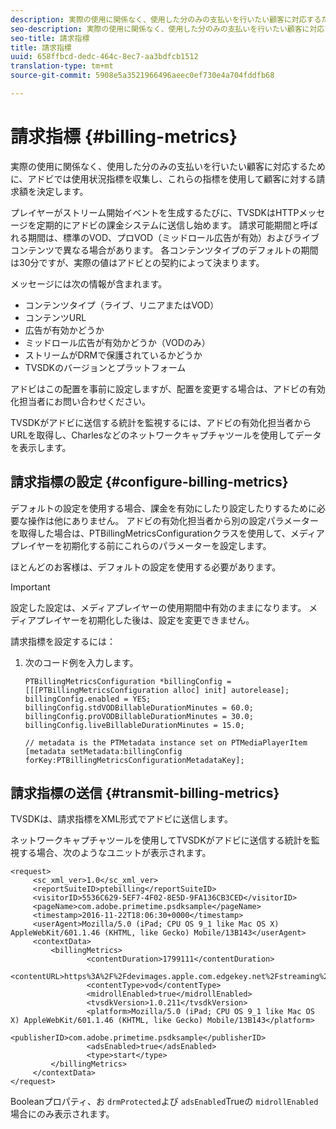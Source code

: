 ```yaml
---
description: 実際の使用に関係なく、使用した分のみの支払いを行いたい顧客に対応するために、アドビでは使用状況指標を収集し、これらの指標を使用して顧客に対する請求額を決定します。
seo-description: 実際の使用に関係なく、使用した分のみの支払いを行いたい顧客に対応するために、アドビでは使用状況指標を収集し、これらの指標を使用して顧客に対する請求額を決定します。
seo-title: 請求指標
title: 請求指標
uuid: 658ffbcd-dedc-464c-8ec7-aa3bdfcb1512
translation-type: tm+mt
source-git-commit: 5908e5a3521966496aeec0ef730e4a704fddfb68

---
```



# 請求指標 {#billing-metrics}

実際の使用に関係なく、使用した分のみの支払いを行いたい顧客に対応するために、アドビでは使用状況指標を収集し、これらの指標を使用して顧客に対する請求額を決定します。

プレイヤーがストリーム開始イベントを生成するたびに、TVSDKはHTTPメッセージを定期的にアドビの課金システムに送信し始めます。 請求可能期間と呼ばれる期間は、標準のVOD、プロVOD（ミッドロール広告が有効）およびライブコンテンツで異なる場合があります。 各コンテンツタイプのデフォルトの期間は30分ですが、実際の値はアドビとの契約によって決まります。

メッセージには次の情報が含まれます。

* コンテンツタイプ（ライブ、リニアまたはVOD）
* コンテンツURL
* 広告が有効かどうか
* ミッドロール広告が有効かどうか（VODのみ）
* ストリームがDRMで保護されているかどうか
* TVSDKのバージョンとプラットフォーム

アドビはこの配置を事前に設定しますが、配置を変更する場合は、アドビの有効化担当者にお問い合わせください。

TVSDKがアドビに送信する統計を監視するには、アドビの有効化担当者からURLを取得し、Charlesなどのネットワークキャプチャツールを使用してデータを表示します。

## 請求指標の設定 {#configure-billing-metrics}

デフォルトの設定を使用する場合、課金を有効にしたり設定したりするために必要な操作は他にありません。 アドビの有効化担当者から別の設定パラメーターを取得した場合は、PTBillingMetricsConfigurationクラスを使用して、メディアプレイヤーを初期化する前にこれらのパラメーターを設定します。

ほとんどのお客様は、デフォルトの設定を使用する必要があります。

>[!IMPORTANT]
>
>設定した設定は、メディアプレイヤーの使用期間中有効のままになります。 メディアプレイヤーを初期化した後は、設定を変更できません。

請求指標を設定するには：

1. 次のコード例を入力します。

   ```
   PTBillingMetricsConfiguration *billingConfig = [[[PTBillingMetricsConfiguration alloc] init] autorelease]; 
   billingConfig.enabled = YES; 
   billingConfig.stdVODBillableDurationMinutes = 60.0; 
   billingConfig.proVODBillableDurationMinutes = 30.0; 
   billingConfig.liveBillableDurationMinutes = 15.0; 
   
   // metadata is the PTMetadata instance set on PTMediaPlayerItem 
   [metadata setMetadata:billingConfig forKey:PTBillingMetricsConfigurationMetadataKey];
   ```

## 請求指標の送信 {#transmit-billing-metrics}

TVSDKは、請求指標をXML形式でアドビに送信します。

<!--<a id="example_13ABDB1CC0B549968A534765378DA3A0"></a>-->

ネットワークキャプチャツールを使用してTVSDKがアドビに送信する統計を監視する場合、次のようなユニットが表示されます。

```
<request> 
     <sc_xml_ver>1.0</sc_xml_ver> 
     <reportSuiteID>ptebilling</reportSuiteID> 
     <visitorID>5536C629-5EF7-4F02-8E5D-9FA136CB3CED</visitorID> 
     <pageName>com.adobe.primetime.psdksample</pageName> 
     <timestamp>2016-11-22T18:06:30+0000</timestamp> 
     <userAgent>Mozilla/5.0 (iPad; CPU OS 9_1 like Mac OS X) AppleWebKit/601.1.46 (KHTML, like Gecko) Mobile/13B143</userAgent> 
     <contextData> 
         <billingMetrics> 
                 <contentDuration>1799111</contentDuration> 
                 <contentURL>https%3A%2F%2Fdevimages.apple.com.edgekey.net%2Fstreaming%2Fexamples%2Fbipbop_16x9%2Fbipbop_16x9_variant.m3u8</contentURL> 
                 <contentType>vod</contentType> 
                 <midrollEnabled>true</midrollEnabled> 
                 <tvsdkVersion>1.0.211</tvsdkVersion> 
                 <platform>Mozilla/5.0 (iPad; CPU OS 9_1 like Mac OS X) AppleWebKit/601.1.46 (KHTML, like Gecko) Mobile/13B143</platform> 
                 <publisherID>com.adobe.primetime.psdksample</publisherID> 
                 <adsEnabled>true</adsEnabled> 
                 <type>start</type> 
         </billingMetrics> 
     </contextData> 
</request>
```

Booleanプロパティ、お `drmProtected`よび `adsEnabled`Trueの `midrollEnabled` 場合にのみ表示されます。